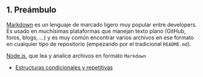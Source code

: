 ## 1. Preámbulo

[Markdown](https://es.wikipedia.org/wiki/Markdown) es un lenguaje de marcado
ligero muy popular entre developers. Es usado en muchísimas plataformas que
manejan texto plano (GitHub, foros, blogs, ...) y es muy común
encontrar varios archivos en ese formato en cualquier tipo de repositorio
(empezando por el tradicional `README.md`).

[Node.js](https://nodejs.org/), que lea y analice archivos
en formato `Markdown`


  * [Estructuras condicionales y repetitivas](https://curriculum.laboratoria.la/es/topics/javascript/02-flow-control/01-conditionals-and-loops)
 
</p></details>


